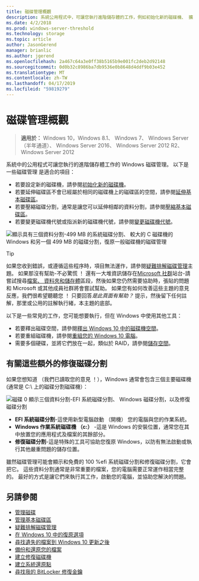 ```yaml
---
title: 磁碟管理概觀
description: 系統公用程式中，可讓您執行進階儲存體的工作，例如初始化新的磁碟機、 擴充磁碟區、 壓縮的資料分割，以及變更磁碟機代號的 Windows 磁碟管理。
ms.date: 4/2/2018
ms.prod: windows-server-threshold
ms.technology: storage
ms.topic: article
author: JasonGerend
manager: brianlic
ms.author: jgerend
ms.openlocfilehash: 2a467c64a3e0ff38b5165b9e001fc2deb2d92148
ms.sourcegitcommit: 0d0b32c8986ba7db9536e0b8648d4ddf9b03e452
ms.translationtype: MT
ms.contentlocale: zh-TW
ms.lasthandoff: 04/17/2019
ms.locfileid: "59819279"
---
```

# <a name="overview-of-disk-management"></a>磁碟管理概觀

> **適用於：** Windows 10，Windows 8.1、 Windows 7、 Windows Server （半年通道）、 Windows Server 2016、 Windows Server 2012 R2、 Windows Server 2012

系統中的公用程式可讓您執行的進階儲存體工作的 Windows 磁碟管理。 以下是一些磁碟管理 是適合的項目：

- 若要設定新的磁碟機，請參閱[初始化新的磁碟機](initialize-new-disks.md)。
- 若要延伸磁碟區不會已經屬於相同的磁碟機上的磁碟區的空間，請參閱[延伸基本磁碟區](extend-a-basic-volume.md)。
- 若要壓縮磁碟分割，通常是讓您可以延伸相鄰的資料分割，請參閱[壓縮基本磁碟區](shrink-a-basic-volume.md)。
- 若要變更磁碟機代號或指派新的磁碟機代號，請參閱[變更磁碟機代號](change-a-drive-letter.md)。

![顯示具有三個資料分割-499 MB 的系統磁碟分割、 較大的 C 磁碟機的 Windows 和另一個 499 MB 的磁碟分割，復原一般磁碟機的磁碟管理](media/disk-management.png)

> [!TIP]
>  如果您收到錯誤，或遵循這些程序時，項目無法運作，請參閱[疑難排解磁碟管理](troubleshooting-disk-management.md)主題。 如果那沒有幫助-不必驚慌 ！ 還有一大堆資訊儲存在[Microsoft 社群](https://answers.microsoft.com/en-us/windows)站台-請嘗試搜尋[檔案、 資料夾和儲存體](https://answers.microsoft.com/en-us/windows/forum/windows_10-files?sort=lastreplydate&dir=desc&tab=All&status=all&mod=&modAge=&advFil=&postedAfter=&postedBefore=&threadType=all&isFilterExpanded=true&tm=1514405359639)區段，然後如果您仍然需要協助時，張貼的問題和 Microsoft 或其他成員社群將會嘗試幫助。 如果您有如何改善這些主題的意見反應，我們很希望聽聽您 ！ 只要回答*是此頁面有幫助？* 提示，然後留下任何註解，那里或公用的註解執行緒，本主題的底部。

以下是一些常見的工作，您可能想要執行，但在 Windows 中使用其他工具：

- 若要釋出磁碟空間，請參閱[釋出 Windows 10 中的磁碟機空間](https://support.microsoft.com/help/12425/windows-10-free-up-drive-space)。
- 若要重組磁碟機，請參閱[重組您的 Windows 10 電腦](https://support.microsoft.com/help/4026701/windows-defragment-your-windows-10-pc)。
- 需要多個硬碟，並將它們放在一起，類似於 RAID，請參閱[儲存空間](https://support.microsoft.com/help/12438/windows-10-storage-spaces)。

## <a name="about-those-extra-recovery-partitions"></a>有關這些額外的修復磁碟分割

如果您想知道 （我們已讀取您的意見 ！），Windows 通常會包含三個主要磁碟機 (通常是 C:\ 上的磁碟分割磁碟機）：

![磁碟 0 顯示三個資料分割-EFI 系統磁碟分割、 Windows 磁碟分割，以及修復磁碟分割](media/windows-partitions.png)

- **EFI 系統磁碟分割**-這使用新型電腦啟動 （開機） 您的電腦與您的作業系統。
- **Windows 作業系統磁碟機 （c:）** -這是 Windows 的安裝位置，通常您在其中放置您的應用程式及檔案的其餘部分。
- **修復磁碟分割**-這是特殊的工具可協助您復原 Windows，以防有無法啟動或執行其他嚴重問題的儲存位置。

雖然磁碟管理可能會顯示和免費的 100 %efi 系統磁碟分割和修復磁碟分割，它會把它。 這些資料分割通常是非常重要的檔案，您的電腦需要正常運作相當完整的。 最好的方式是讓它們來執行其工作，啟動您的電腦，並協助您解決的問題。

## <a name="see-also"></a>另請參閱

- [管理磁碟](manage-disks.md)
- [管理基本磁碟區](manage-basic-volumes.md)
- [疑難排解磁碟管理](troubleshooting-disk-management.md)
- [在 Windows 10 中的復原選項](https://support.microsoft.com/help/12415/windows-10-recovery-options)
- [尋找遺失的檔案到 Windows 10 更新之後](https://support.microsoft.com/help/12386/windows-10-find-lost-files-after-update)
- [備份和還原您的檔案](https://support.microsoft.com/help/17143/windows-10-back-up-your-files)
- [建立修復磁碟機](https://support.microsoft.com/help/4026852/windows-create-a-recovery-drive)
- [建立系統還原點](https://support.microsoft.com/help/4027538/windows-create-a-system-restore-point)
- [尋找我的 BitLocker 修復金鑰](https://support.microsoft.com/help/4026181/windows-find-my-bitlocker-recovery-key)
